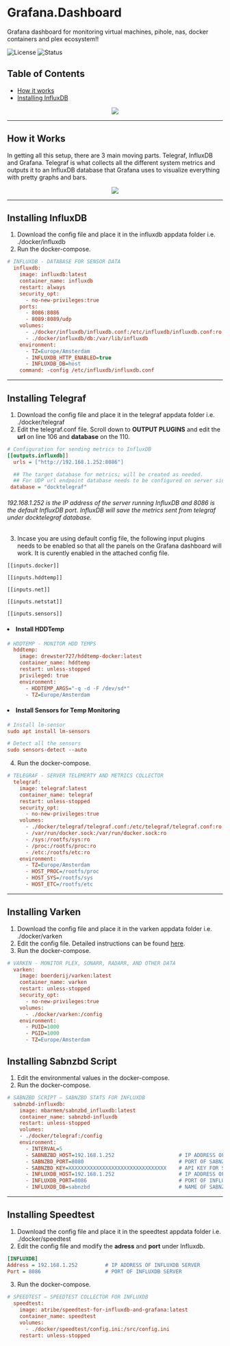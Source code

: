 
# Grafana.Dashboard
Grafana dashboard for monitoring virtual machines, pihole, nas, docker containers and plex ecosystem!!

![License](https://img.shields.io/badge/license-GPL-blue)
![Status](https://img.shields.io/badge/status-In%20progress-orange)

## Table of Contents
- [How it works](#How)
- [Installing InfluxDB](#InfluxDB)

<p align="center">  <img src="assets/dashboard.png"></p>

---

## How it Works
In getting all this setup, there are 3 main moving parts. Telegraf, InfluxDB and Grafana.
Telegraf is what collects all the different system metrics and outputs it to an InfluxDB database that Grafana uses to visualize everything with pretty graphs and bars.

<p align="center">
  <img src="assets/tig.png">
</p>

---

## Installing InfluxDB

1. Download the config file and place it in the influxdb appdata folder i.e. ./docker/influxdb
2. Run the docker-compose.

```ini
# INFLUXDB - DATABASE FOR SENSOR DATA
  influxdb:
    image: influxdb:latest
    container_name: influxdb
    restart: always
    security_opt:
      - no-new-privileges:true
    ports:
      - 8086:8086
      - 8089:8089/udp
    volumes:
      - ./docker/influxdb/influxdb.conf:/etc/influxdb/influxdb.conf:ro
      - ./docker/influxdb/db:/var/lib/influxdb
    environment:
      - TZ=Europe/Amsterdam
      - INFLUXDB_HTTP_ENABLED=true
      - INFLUXDB_DB=host
    command: -config /etc/influxdb/influxdb.conf
```
---

## Installing Telegraf

1. Download the config file and place it in the telegraf appdata folder i.e. ./docker/telegraf
2. Edit the telegraf.conf file. Scroll down to **OUTPUT PLUGINS** and edit the **url** on line 106 and **database** on the 110.

```ini
# Configuration for sending metrics to InfluxDB
[[outputs.influxdb]]
  urls = ["http://192.168.1.252:8086"]

  ## The target database for metrics; will be created as needed.
  ## For UDP url endpoint database needs to be configured on server side.
 database = "docktelegraf"
```

###### 192.168.1.252 is the IP address of the server running InfluxDB and 8086 is the default InfluxDB port. InfluxDB will save the metrics sent from telegraf under docktelegraf database.

3. Incase you are using default config file, the following input plugins needs to be enabled so that all the panels on the Grafana dashboard will work. It is curently enabled in the attached config file.
```
[[inputs.docker]]

[[inputs.hddtemp]]

[[inputs.net]]

[[inputs.netstat]]

[[inputs.sensors]]
```

#### <li> Install HDDTemp
```ini
# HDDTEMP - MONITOR HDD TEMPS
  hddtemp:
    image: drewster727/hddtemp-docker:latest
    container_name: hddtemp
    restart: unless-stopped
    privileged: true
    environment:
      - HDDTEMP_ARGS="-q -d -F /dev/sd*"
      - TZ=Europe/Amsterdam
```

#### <li> Install Sensors for Temp Monitoring
```ini
# Install lm-sensor
sudo apt install lm-sensors

# Detect all the sensors
sudo sensors-detect --auto
```

4. Run the docker-compose.

```ini
# TELEGRAF - SERVER TELEMERTY AND METRICS COLLECTOR
  telegraf:
    image: telegraf:latest
    container_name: telegraf
    restart: unless-stopped
    security_opt:
      - no-new-privileges:true
    volumes:
      - ./docker/telegraf/telegraf.conf:/etc/telegraf/telegraf.conf:ro
      - /var/run/docker.sock:/var/run/docker.sock:ro
      - /sys:/rootfs/sys:ro
      - /proc:/rootfs/proc:ro
      - /etc:/rootfs/etc:ro
    environment:
      - TZ=Europe/Amsterdam
      - HOST_PROC=/rootfs/proc
      - HOST_SYS=/rootfs/sys
      - HOST_ETC=/rootfs/etc
```
---

## Installing Varken

1. Download the config file and place it in the varken appdata folder i.e. ./docker/varken
2. Edit the config file. Detailed instructions can be found [here](https://wiki.cajun.pro/books/varken/page/breakdown).
3. Run the docker-compose.

```ini
# VARKEN - MONITOR PLEX, SONARR, RADARR, AND OTHER DATA
  varken:
    image: boerderij/varken:latest
    container_name: varken
    restart: unless-stopped
    security_opt:
      - no-new-privileges:true
    volumes:
      - ./docker/varken:/config
    environment:
      - PUID=1000
      - PGID=1000
      - TZ=Europe/Amsterdam
```

## Installing Sabnzbd Script

1. Edit the environmental values in the docker-compose.
2. Run the docker-compose.

```ini
# SABNZBD SCRIPT – SABNZBD STATS FOR INFLUXDB
  sabnzbd-influxdb:
    image: mbarmem/sabnzbd_influxdb:latest
    container_name: sabnzbd-influxdb
    restart: unless-stopped
    volumes:
    - ./docker/telegraf:/config
    environment:
      - INTERVAL=5
      - SABNBZBD_HOST=192.168.1.252                     # IP ADDRESS OF SABNZBD SERVER
      - SABNZBD_PORT=8080                               # PORT OF SABNZBD SERVER
      - SABNZBD_KEY=XXXXXXXXXXXXXXXXXXXXXXXXXXXXXXXX    # API KEY FOR SABNZBD
      - INFLUXDB_HOST=192.168.1.252                     # IP ADDRESS OF INFLUXDB SERVER
      - INFLUXDB_PORT=8086                              # PORT OF INFLUXDB SERVER
      - INFLUXDB_DB=sabnzbd                             # NAME OF SABNZBD DATABASE
```
---

## Installing Speedtest

1. Download the config file and place it in the speedtest appdata folder i.e. ./docker/speedtest
2. Edit the config file and modify the **adress** and **port** under Influxdb.

```ini
[INFLUXDB]
Address = 192.168.1.252         # IP ADDRESS OF INFLUXDB SERVER
Port = 8086                     # PORT OF INFLUXDB SERVER
```
3. Run the docker-compose.

```ini
# SPEEDTEST – SPEEDTEST COLLECTOR FOR INFLUXDB
  speedtest:
    image: atribe/speedtest-for-influxdb-and-grafana:latest
    container_name: speedtest
    volumes:
      - ./docker/speedtest/config.ini:/src/config.ini
    restart: unless-stopped
```
